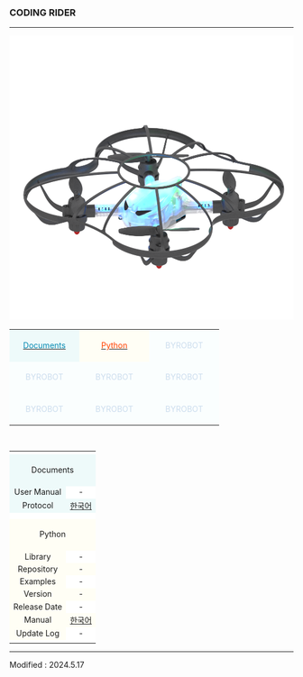 ### CODING RIDER

---
<!-------------------------------------------------------------------------------------------------------

    2020.4.2

    각 index.md 파일 변경 시 사소한 링크 수정이나 펌웨어 업데이트 등은 직접 수정해도 상관없으나

    디자인 변경, 테이블 구조 변경 등의 작업을 하게 되는 경우, nightly.md 파일에서 먼저 작업을 할 것.

    git에 올려 화면이 정상적으로 표시되는지를 확인하고, index.md 파일을 변경하는 것을 권장함

-------------------------------------------------------------------------------------------------------->

<style>

    td.documents { background: #EEFAFA !important; }
    td.firmware  { background: #FFF9FA !important; }
    td.driver    { background: #F7FFF7 !important; }
    td.entry     { background: #FEF3FE !important; }
    td.byblocks  { background: #F5FAFF !important; }
    td.python    { background: #FFFEF5 !important; }
    td.rust      { background: #E1F7EE !important; }
    td.issues    { background: #FEF8EA !important; }
    td.byrobot   { background: #FAFEFE !important; }
    td.white     { background: #FFFFFF !important; }
    td.space     { background: #FFFFFF !important; }

    span.odd       { color: #0489B1; }
    span.even      { color: #FF4000; }
    span.byrobot   { color: #CCDDEE; }

</style>

<div align="center">
    <img src="/assets/images/products/byrobot_codingrider.png" alt="codingrider">
    <table style="padding: 0px 0px 0px 0px;">
        <tr>
            <td width="110" class="documents"><div align="center">&nbsp;<br><a href="#Documents"><span class="odd">Documents</span></a><br>&nbsp;</div></td>
            <td width="110" class="python"><div align="center">&nbsp;<br><a href="#Python"><span class="even">Python</span></a><br>&nbsp;</div></td>
            <td width="110" class="byrobot"><div align="center">&nbsp;<br><span class="byrobot">BYROBOT</span><br>&nbsp;</div></td> 
        </tr>
        <tr>
            <td width="110" class="byrobot"><div align="center">&nbsp;<br><span class="byrobot">BYROBOT</span><br>&nbsp;</div></td> 
            <td width="110" class="byrobot"><div align="center">&nbsp;<br><span class="byrobot">BYROBOT</span><br>&nbsp;</div></td> 
            <td width="110" class="byrobot"><div align="center">&nbsp;<br><span class="byrobot">BYROBOT</span><br>&nbsp;</div></td>         
        </tr>
        <tr>
            <td width="110" class="byrobot"><div align="center">&nbsp;<br><span class="byrobot">BYROBOT</span><br>&nbsp;</div></td> 
            <td width="110" class="byrobot"><div align="center">&nbsp;<br><span class="byrobot">BYROBOT</span><br>&nbsp;</div></td> 
            <td width="110" class="byrobot"><div align="center">&nbsp;<br><span class="byrobot">BYROBOT</span><br>&nbsp;</div></td> 
        </tr>
    </table>
    <br>
    <table>
        <!-- Documents -->
        <tr><td colspan="3" class="space"></td></tr>
        <tr>
            <td colspan="3" class="documents"><div align="center"><a name="Documents"></a>&nbsp;<br>Documents<br>&nbsp;</div></td>
        </tr>
        <tr>
            <td class="documents"><div align="center">User Manual</div></td>
            <td colspan="2" class="white"><div align="center">-</div></td>
        </tr>
        <tr>
            <td class="documents"><div align="center">Protocol</div></td>
            <td colspan="2" class="documents"><div align="center"><a href="/documents/kr/products/codingrider/protocol/">한국어</a></div></td>
        </tr>
        <tr><td colspan="3" class="space"></td></tr>
                <!-- Python -->
        <tr><td colspan="3" class="space"></td></tr>
        <tr>
            <td colspan="3" class="python"><div align="center"><a name="Python"></a>&nbsp;<br>Python<br>&nbsp;</div></td>
        </tr>
        <tr>
            <td class="python"><div align="center">Library</div></td>
            <td colspan="2" class="white"><div align="center">-</div></td>
        </tr>
        <tr>
            <td class="python"><div align="center">Repository</div></td>
            <td colspan="2" class="python"><div align="center">-</div></td>
        </tr>
        <tr>
            <td class="python"><div align="center">Examples</div></td>
            <td colspan="2" class="white"><div align="center">-</div></td>
        </tr>
        <tr>
            <td class="python"><div align="center">Version</div></td>
            <td colspan="2" class="python"><div align="center">-</div></td>
        </tr>
        <tr>
            <td class="python"><div align="center">Release Date</div></td>
            <td colspan="2" class="white"><div align="center">-</div></td>
        </tr>
        <tr>
            <td class="python"><div align="center">Manual</div></td>
            <td colspan="2" class="python"><div align="center"><a href="/documents/kr/products/e_drone/library/python/codingrider/">한국어</a></div></td>
        </tr>
        <tr>
            <td class="python"><div align="center">Update Log</div></td>
            <td colspan="2" class="white"><div align="center">-</div></td>
        </tr>
        <tr><td colspan="3" class="space"></td></tr>
    </table>
</div>

---

Modified : 2024.5.17
